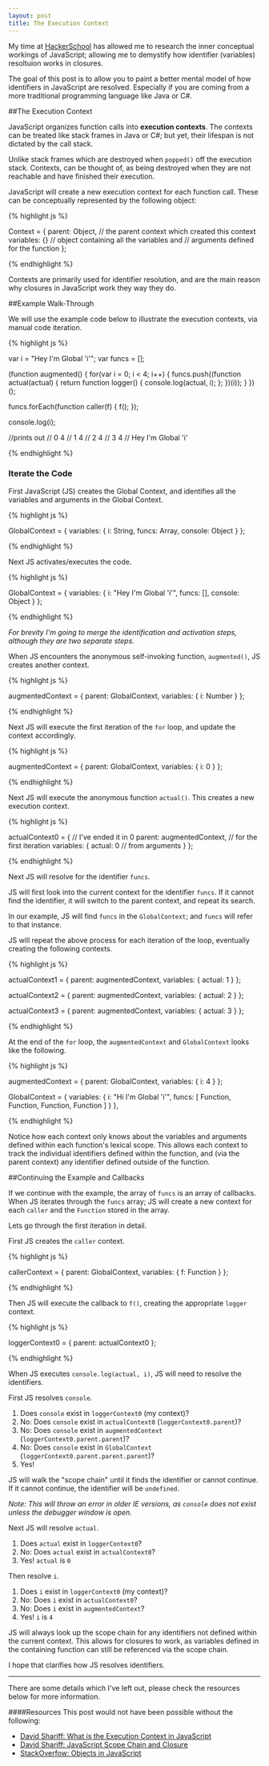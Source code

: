 ```yaml
---
layout: post
title: The Execution Context
---
```


My time at [HackerSchool](http://hackerschool.com) has allowed me to 
research the inner conceptual workings of JavaScript; allowing me to 
demystify how identifier (variables) resoltuion works in closures.

The goal of this post is to allow you to paint a better mental model of
how identifiers in JavaScript are resolved. Especially if you are coming
from a more traditional programming language like Java or C#.

##The Execution Context

JavaScript organizes function calls into __execution contexts__. The contexts
can be treated like stack frames in Java or C#; but yet, their lifespan is 
not dictated by the call stack.

Unlike stack frames which are destroyed when `popped()` off the 
execution stack. Contexts, can be thought of, as being destroyed when
they are not reachable and have finished their execution.

JavaScript will create a new execution context for each function call. These 
can be conceptually represented by the following object:

{% highlight js %}

Context = {
  parent: Object, // the parent context which created this context
  variables: {}   // object containing all the variables and
                  // arguments defined for the function
};

{% endhighlight %}

Contexts are primarily used for identifier resolution,
and are the main reason why closures in JavaScript work they way they do.

##Example Walk-Through

We will use the example code below to illustrate the execution contexts,
via manual code iteration.

{% highlight js %}

var i = "Hey I'm Global 'i'";
var funcs = [];

(function augmented() {
  for(var i = 0; i < 4; i++) {
    funcs.push((function actual(actual) {
      return function logger() {
        console.log(actual, i);
      };
    })(i));
  }
})();

funcs.forEach(function caller(f) {
  f(); 
});

console.log(i);

//prints out
// 0 4
// 1 4
// 2 4
// 3 4
// Hey I'm Global 'i'

{% endhighlight %}

### Iterate the Code

First JavaScript (JS) creates the Global Context, and identifies all
the variables and arguments in the Global Context.

{% highlight js %}

GlobalContext = {
  variables: {
    i: String,
    funcs: Array,
    console: Object
  }
};

{% endhighlight %}

Next JS activates/executes the code.

{% highlight js %}

GlobalContext = {
  variables: {
    i: "Hey I'm Global 'i'",
    funcs: [],
    console: Object
  }
};

{% endhighlight %}

*For brevity I'm going to merge the identification and activation steps,
although they are two separate steps.*

When JS encounters the anonymous self-invoking function, 
`augmented()`, JS creates another context.

{% highlight js %}

augmentedContext = {
  parent: GlobalContext,
  variables: {
    i: Number
  }
};

{% endhighlight %}

Next JS will execute the first iteration of the `for` loop, and update
the context accordingly.

{% highlight js %}

augmentedContext = {
  parent: GlobalContext,
  variables: {
    i: 0
  }
};

{% endhighlight %} 

Next JS will execute the anonymous function `actual()`. This creates
a new execution context.

{% highlight js %}

actualContext0 = {            // I've ended it in 0 
  parent: augmentedContext,   // for the first iteration
  variables: {
    actual: 0                 // from arguments
  }
};

{% endhighlight %}

Next JS will resolve for the identifier `funcs`.

JS will first look into the current context for the identifier `funcs`.
If it cannot find the identifier, it will switch to the parent context,
and repeat its search.

In our example, JS will find `funcs` in the `GlobalContext`; and `funcs`
will refer to that instance.

JS will repeat the above process for each iteration of the loop,
eventually creating the following contexts.

{% highlight js %}

actualContext1 = {
  parent: augmentedContext,
  variables: {
    actual: 1
  }
};

actualContext2 = {
  parent: augmentedContext,
  variables: {
    actual: 2
  }
};

actualContext3 = {
  parent: augmentedContext,
  variables: {
    actual: 3
  }
};

{% endhighlight %}

At the end of the `for` loop, the `augmentedContext` and `GlobalContext`
looks like the following.

{% highlight js %}

augmentedContext = {
  parent: GlobalContext,
  variables: {
    i: 4
  }
};

GlobalContext = {
  variables: {
    i: "Hi I'm Global 'i'",
    funcs: [
      Function,
      Function,
      Function,
      Function
    ]
  }
},

{% endhighlight %}

Notice how each context only knows about the variables and arguments
defined within each function's lexical scope. This allows each 
context to track the individual identifiers defined within the function,
and (via the parent context) any identifier defined outside of the function.

##Continuing the Example and Callbacks

If we continue with the example, the array of `funcs` is an
array of callbacks. When JS iterates through the `funcs` array; JS
will create a new context for each `caller` and the `Function` 
stored in the array.

Lets go through the first iteration in detail.

First JS creates the `caller` context.

{% highlight js %}

callerContext = {
  parent: GlobalContext,
  variables: {
    f: Function
  }
};

{% endhighlight %}

Then JS will execute the callback to `f()`, creating the
appropriate `logger` context.

{% highlight js %}

loggerContext0 = {
  parent: actualContext0
};

{% endhighlight %}

When JS executes `console.log(actual, i)`, JS will need 
to resolve the identifiers.

First JS resolves `console`.

1. Does `console` exist in `loggerContext0` (my context)?
2. No: Does `console` exist in `actualContext0` (`loggerContext0.parent`)?
3. No: Does `console` exist in `augmentedContext` (`loggerContext0.parent.parent`)?
4. No: Does `console` exist in `GlobalContext` (`loggerContext0.parent.parent.parent`)?
5. Yes!

JS will walk the "scope chain" until it finds the identifier or cannot continue.
If it cannot continue, the identifier will be `undefined`. 

*Note: This will throw an error in older IE versions, as `console` does not exist unless the 
debugger window is open.*

Next JS will resolve `actual`.

1. Does `actual` exist in `loggerContext0`?
2. No: Does `actual` exist in `actualContext0`?
3. Yes! `actual` is `0`

Then resolve `i`.

1. Does `i` exist in `loggerContext0` (my context)?
2. No: Does `i` exist in `actualContext0`?
3. No: Does `i` exist in `augmentedContext`?
3. Yes! `i` is `4`

JS will always look up the scope chain for any identifiers not defined 
within the current context. This allows for closures to work, as variables
defined in the containing function can still be referenced via the scope chain.

I hope that clarifies how JS resolves identifiers.

-------

There are some details which I've left out, please check the resources
below for more information.


####Resources
This post would not have been possible without the following:

* [David Shariff: What is the Execution Context in JavaScript](http://davidshariff.com/blog/what-is-the-execution-context-in-javascript/)
* [David Shariff: JavaScript Scope Chain and Closure](http://davidshariff.com/blog/javascript-scope-chain-and-closures/)
* [StackOverfow: Objects in JavaScript](http://stackoverflow.com/questions/3691125/objects-in-javascript)

